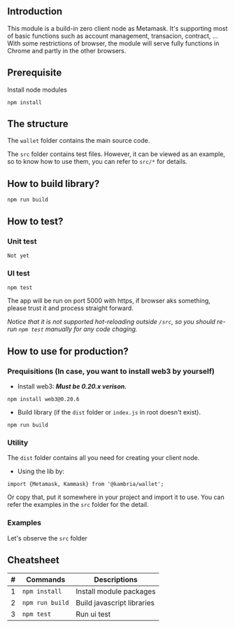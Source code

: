 ## Introduction

This module is a build-in zero client node as Metamask. It's supporting most of basic functions 
such as account management, transacion, contract, ...  With some restrictions of browser, the module will serve fully functions in Chrome and partly in the other browsers.

## Prerequisite

Install node modules

```
npm install
```

## The structure

The `wallet` folder contains the main source code.

The `src` folder contains test files. However, it can be viewed as an example, so
to know how to use them, you can refer to `src/*` for details.

## How to build library?

```
npm run build
```

## How to test?

### Unit test

```
Not yet
```

### UI test

```
npm test
```

The app will be run on port 5000 with https, if browser aks something, please trust it and process straight forward.

*Notice that it is not supported hot-reloading outside `/src`, so you should re-run `npm test` manually for any code chaging.*

## How to use for production?

### Prequisitions (In case, you want to install web3 by yourself)

* Install web3: ***Must be 0.20.x verison.***

```
npm install web3@0.20.6
```

* Build library (if the `dist` folder or `index.js` in root doesn't exist).
  
```
npm run build
```

### Utility

The `dist` folder contains all you need for creating your client node.

* Using the lib by:
```
import {Metamask, Kammask} from '@kambria/wallet';
```
Or copy that, put it somewhere in your project and import it to use. You can refer the examples in the `src` folder for the detail.


### Examples

Let's observe the `src` folder

## Cheatsheet

| # | Commands | Descriptions |
| :-: | - | - |
| 1 | `npm install` | Install module packages |
| 2 | `npm run build` | Build javascript libraries |
| 3 | `npm test` | Run ui test |